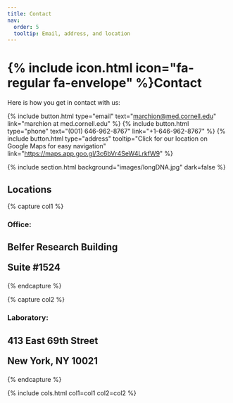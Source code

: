 ```yaml
---
title: Contact
nav:
  order: 5
  tooltip: Email, address, and location
---
```


# {% include icon.html icon="fa-regular fa-envelope" %}Contact

Here is how you get in contact with us:

{%
  include button.html
  type="email"
  text="marchion@med.cornell.edu"
  link="marchion at med.cornell.edu"
%}
{%
  include button.html
  type="phone"
  text="(001) 646-962-8767"
  link="+1-646-962-8767"
%}
{%
  include button.html
  type="address"
  tooltip="Click for our location on Google Maps for easy navigation"
  link="https://maps.app.goo.gl/3c6bVr4SeW4LrkfW9"
%}

{% include section.html background="images/longDNA.jpg" dark=false %}

## Locations

{% capture col1 %}

### Office: 

<h2>
Belfer Research Building

Suite #1524
</h2>

{% endcapture %}

{% capture col2 %}

### Laboratory:

<h2> 
413 East 69th Street

New York, NY 10021
</h2>

{% endcapture %}

{%
  include cols.html
  col1=col1
  col2=col2
%}


